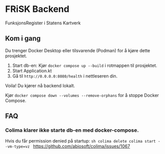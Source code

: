 # FRiSK Backend

FunksjonsRegister i Statens Kartverk

## Kom i gang

Du trenger Docker Desktop eller tilsvarende (Podman) for å kjøre dette prosjektet.

1. Start db-en: Kjør `docker compose up --build` i rotmappen til prosjektet.
2. Start Application.kt
2. Gå til `http://0.0.0.0:8080/health` i nettleseren din.

Voila! Du kjører nå backend lokalt.

Kjør `docker compose down --volumes --remove-orphans` for å stoppe Docker Compose.

## FAQ

### Colima klarer ikke starte db-en med docker-compose.
Hvis du får permission denied på startup:
``sh
colima delete
colima start --vm-type=vz
``
https://github.com/abiosoft/colima/issues/1067
